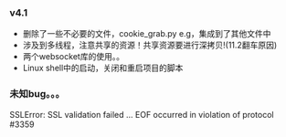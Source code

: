### v4.1
- 删除了一些不必要的文件，cookie_grab.py e.g，集成到了其他文件中
- 涉及到多线程，注意共享的资源！共享资源要进行深拷贝!(11.2翻车原因)
- 两个websocket库的使用。。
- Linux shell中的启动，关闭和重启项目的脚本

### 未知bug。。。
SSLError: SSL validation failed ... EOF occurred in violation of protocol #3359 
